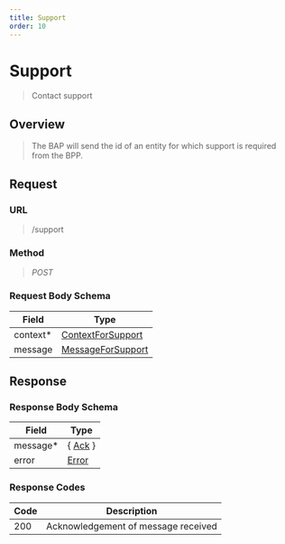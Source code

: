 ```yaml
---
title: Support
order: 10
---
```


# Support

> Contact support

## Overview

> The BAP will send the id of an entity for which support is required from the
> BPP.

## Request

### URL

> /support

### Method

> _POST_

### Request Body Schema

| **Field** | **Type**                                                                      |
| --------- | ----------------------------------------------------------------------------- |
| context\* | [ContextForSupport](/reference/0.9.3/core/schema-reference/contextforsupport) |
| message   | [MessageForSupport](/reference/0.9.3/core/schema-reference/messageforsupport) |

## Response

### Response Body Schema

| **Field** | **Type**                                              |
| --------- | ----------------------------------------------------- |
| message\* | { [Ack](/reference/0.9.3/core/schema-reference/ack) } |
| error     | [Error](/reference/0.9.3/core/schema-reference/error) |

### Response Codes

| **Code** | **Description**                     |
| -------- | ----------------------------------- |
| 200      | Acknowledgement of message received |
